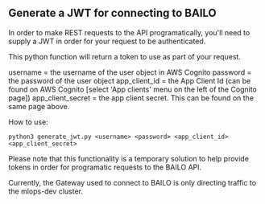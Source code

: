 ## Generate a JWT for connecting to BAILO

In order to make REST requests to the API programatically, you'll need to supply a JWT in order for your request to be
authenticated.

This python function will return a token to use as part of your request.

username = the username of the user object in AWS Cognito password = the password of the user object app_client_id = the
App Client Id (can be found on AWS Cognito [select 'App clients' menu on the left of the Cognito page])
app_client_secret = the app client secret. This can be found on the same page above.

How to use:

```
python3 generate_jwt.py <username> <password> <app_client_id> <app_client_secret>
```

Please note that this functionality is a temporary solution to help provide tokens in order for programatic requests to
the BAILO API.

Currently, the Gateway used to connect to BAILO is only directing traffic to the mlops-dev cluster.
